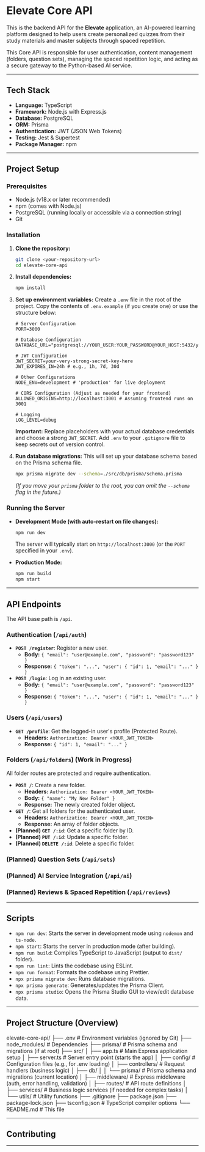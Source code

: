 # Elevate Core API

This is the backend API for the **Elevate** application, an AI-powered learning platform designed to help users create personalized quizzes from their study materials and master subjects through spaced repetition.

This Core API is responsible for user authentication, content management (folders, question sets), managing the spaced repetition logic, and acting as a secure gateway to the Python-based AI service.

---

## Tech Stack

-   **Language:** TypeScript
-   **Framework:** Node.js with Express.js
-   **Database:** PostgreSQL
-   **ORM:** Prisma
-   **Authentication:** JWT (JSON Web Tokens)
-   **Testing:** Jest & Supertest
-   **Package Manager:** npm

---

## Project Setup

### Prerequisites

-   Node.js (v18.x or later recommended)
-   npm (comes with Node.js)
-   PostgreSQL (running locally or accessible via a connection string)
-   Git

### Installation

1.  **Clone the repository:**
    ```bash
    git clone <your-repository-url>
    cd elevate-core-api
    ```

2.  **Install dependencies:**
    ```bash
    npm install
    ```

3.  **Set up environment variables:**
    Create a `.env` file in the root of the project. Copy the contents of `.env.example` (if you create one) or use the structure below:
    ```env
    # Server Configuration
    PORT=3000

    # Database Configuration
    DATABASE_URL="postgresql://YOUR_USER:YOUR_PASSWORD@YOUR_HOST:5432/your_database_name"

    # JWT Configuration
    JWT_SECRET=your-very-strong-secret-key-here
    JWT_EXPIRES_IN=24h # e.g., 1h, 7d, 30d

    # Other Configurations
    NODE_ENV=development # 'production' for live deployment

    # CORS Configuration (Adjust as needed for your frontend)
    ALLOWED_ORIGINS=http://localhost:3001 # Assuming frontend runs on 3001

    # Logging
    LOG_LEVEL=debug
    ```
    **Important:** Replace placeholders with your actual database credentials and choose a strong `JWT_SECRET`. Add `.env` to your `.gitignore` file to keep secrets out of version control.

4.  **Run database migrations:**
    This will set up your database schema based on the Prisma schema file.
    ```bash
    npx prisma migrate dev --schema=./src/db/prisma/schema.prisma
    ```
    *(If you move your `prisma` folder to the root, you can omit the `--schema` flag in the future.)*

### Running the Server

-   **Development Mode (with auto-restart on file changes):**
    ```bash
    npm run dev
    ```
    The server will typically start on `http://localhost:3000` (or the `PORT` specified in your `.env`).

-   **Production Mode:**
    ```bash
    npm run build
    npm start
    ```

---

## API Endpoints

The API base path is `/api`.

### Authentication (`/api/auth`)

-   **`POST /register`**: Register a new user.
    -   **Body:** `{ "email": "user@example.com", "password": "password123" }`
    -   **Response:** `{ "token": "...", "user": { "id": 1, "email": "..." } }`
-   **`POST /login`**: Log in an existing user.
    -   **Body:** `{ "email": "user@example.com", "password": "password123" }`
    -   **Response:** `{ "token": "...", "user": { "id": 1, "email": "..." } }`

### Users (`/api/users`)

-   **`GET /profile`**: Get the logged-in user's profile (Protected Route).
    -   **Headers:** `Authorization: Bearer <YOUR_JWT_TOKEN>`
    -   **Response:** `{ "id": 1, "email": "..." }`

### Folders (`/api/folders`) (Work in Progress)

All folder routes are protected and require authentication.
-   **`POST /`**: Create a new folder.
    -   **Headers:** `Authorization: Bearer <YOUR_JWT_TOKEN>`
    -   **Body:** `{ "name": "My New Folder" }`
    -   **Response:** The newly created folder object.
-   **`GET /`**: Get all folders for the authenticated user.
    -   **Headers:** `Authorization: Bearer <YOUR_JWT_TOKEN>`
    -   **Response:** An array of folder objects.
-   **(Planned) `GET /:id`**: Get a specific folder by ID.
-   **(Planned) `PUT /:id`**: Update a specific folder.
-   **(Planned) `DELETE /:id`**: Delete a specific folder.

### (Planned) Question Sets (`/api/sets`)

### (Planned) AI Service Integration (`/api/ai`)

### (Planned) Reviews & Spaced Repetition (`/api/reviews`)

---

## Scripts

-   `npm run dev`: Starts the server in development mode using `nodemon` and `ts-node`.
-   `npm start`: Starts the server in production mode (after building).
-   `npm run build`: Compiles TypeScript to JavaScript (output to `dist/` folder).
-   `npm run lint`: Lints the codebase using ESLint.
-   `npm run format`: Formats the codebase using Prettier.
-   `npx prisma migrate dev`: Runs database migrations.
-   `npx prisma generate`: Generates/updates the Prisma Client.
-   `npx prisma studio`: Opens the Prisma Studio GUI to view/edit database data.

---

## Project Structure (Overview)


elevate-core-api/
├── .env                  # Environment variables (ignored by Git)
├── node_modules/         # Dependencies
├── prisma/               # Prisma schema and migrations (if at root)
├── src/
│   ├── app.ts            # Main Express application setup
│   ├── server.ts         # Server entry point (starts the app)
│   ├── config/           # Configuration files (e.g., for .env loading)
│   ├── controllers/      # Request handlers (business logic)
│   ├── db/
│   │   └── prisma/       # Prisma schema and migrations (current location)
│   ├── middleware/       # Express middleware (auth, error handling, validation)
│   ├── routes/           # API route definitions
│   ├── services/         # Business logic services (if needed for complex tasks)
│   └── utils/            # Utility functions
├── .gitignore
├── package.json
├── package-lock.json
├── tsconfig.json         # TypeScript compiler options
└── README.md             # This file


---

## Contributing


---
